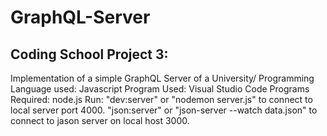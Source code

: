 # GraphQL-Server
## Coding School Project 3:

Implementation of a simple GraphQL Server of a University/
Programming Language used: Javascript
Program Used: Visual Studio Code
Programs Required: node.js
Run: "dev:server" or  "nodemon server.js" to connect to local server port 4000.
      "json:server" or "json-server --watch data.json" to connect to jason server on local host 3000.
